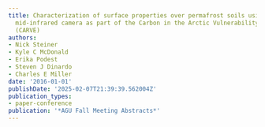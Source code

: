 ```yaml
---
title: Characterization of surface properties over permafrost soils using a high resolution
  mid-infrared camera as part of the Carbon in the Arctic Vulnerability Experiment
  (CARVE)
authors:
- Nick Steiner
- Kyle C McDonald
- Erika Podest
- Steven J Dinardo
- Charles E Miller
date: '2016-01-01'
publishDate: '2025-02-07T21:39:39.562004Z'
publication_types:
- paper-conference
publication: '*AGU Fall Meeting Abstracts*'
---
```


